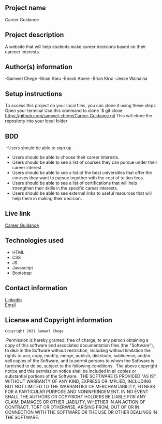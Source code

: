 ## Project name
Career Guidance
​
## Project description
A website that will help students make career decisions based on their careeer interests. 

## Author(s) information
  -Samwel Chege
  -Brian Karu
  -Enock Abere
  -Brian Kirui
  -Jesse Wainaina
  
## Setup instructions
   To access this project on your local files, you can clone it using these steps
   Open your terminal
   Use this command to clone `$ git clone
   https://github.com/samwel-chege/Career-Guidance.git
   This will clone the repositoty into your local folder 
​
## BDD
    
​ -Users should be able to sign up.
 - Users should be able to choose their career interests. 
 - Users should be able to see  a list of courses they can pursue under their career interest. 
 - Users should be able to see a  list of  the best universities that offer the courses they want to pursue together with the cost of tuition fees.
 - Users should be able to see a list of certifications that will help strengthen their skills in the specific career interests. 
 - Users should be able to see external links to  useful resources that will help them in making their decision. 

    
  
## Live link
[Career Guidance](https://samwel-chege.github.io/Career-Guidance/)
​
## Technologies used
 - HTML
 - CSS
 - JS
 - Javascript
 - Bootstrap
  
## Contact information
[Linkedin](https://www.linkedin.com/in/samwel-chege-b069b618b?lipi=urn%3Ali%3Apage%3Ad_flagship3_profile_view_base_contact_details%3B7fqY2RrWTXau9R%2FB2Uw4Bg%3D%3D)<br>
[Email](samwelchegeh09@gmail.com)
    
## License and Copyright information
    Copyright 2021 Samwel Chege
​
    Permission is hereby granted, free of charge, to any person obtaining a copy of this software and associated documentation files (the "Software"), to deal in the Software without restriction, including without limitation the rights to use, copy, modify, merge, publish, distribute, sublicense, and/or sell copies of the Software, and to permit persons to whom the Software is furnished to do so, subject to the following conditions:
​
    The above copyright notice and this permission notice shall be included in all copies or substantial portions of the Software.
​
    THE SOFTWARE IS PROVIDED "AS IS", WITHOUT WARRANTY OF ANY KIND, EXPRESS OR IMPLIED, INCLUDING BUT NOT LIMITED TO THE WARRANTIES OF MERCHANTABILITY, FITNESS FOR A PARTICULAR PURPOSE AND NONINFRINGEMENT. IN NO EVENT SHALL THE AUTHORS OR COPYRIGHT HOLDERS BE LIABLE FOR ANY CLAIM, DAMAGES OR OTHER LIABILITY, WHETHER IN AN ACTION OF CONTRACT, TORT OR OTHERWISE, ARISING FROM, OUT OF OR IN CONNECTION WITH THE SOFTWARE OR THE USE OR OTHER DEALINGS IN THE SOFTWARE.